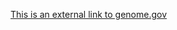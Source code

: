 [This is an external link to genome.gov](https://docs.google.com/document/d/16-5oKI2kscyH3PIYG53_ffvJHYMpJa-d0IhwPkD5wjc/edit?usp=sharing)

